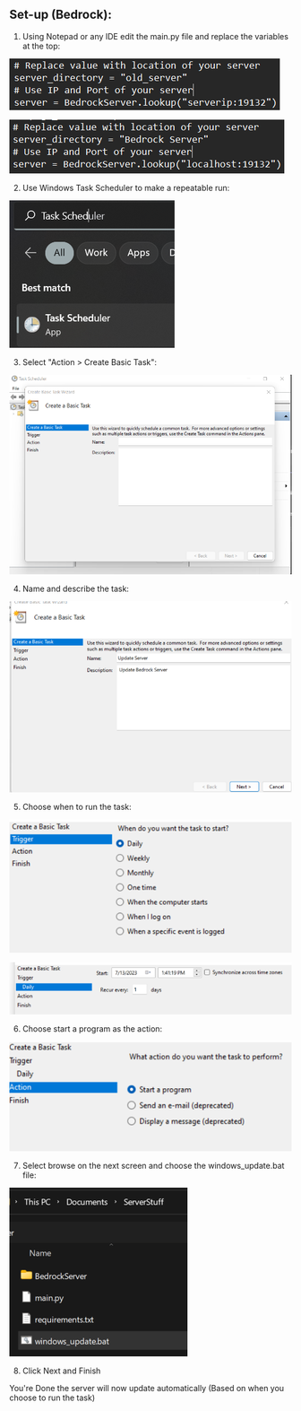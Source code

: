 ## Set-up (Bedrock):

1. Using Notepad or any IDE edit the main.py file and replace the variables at the top:

![Screenshot 2023-07-13 132527.png](ReadMeImages/Screenshot%202023-07-13%20132527.png)

![Screenshot 2023-07-13 133258.png](ReadMeImages/Screenshot%202023-07-13%20133258.png)


2. Use Windows Task Scheduler to make a repeatable run:

![Screenshot 2023-07-13 133531.png](ReadMeImages/Screenshot%202023-07-13%20133531.png)

3. Select "Action > Create Basic Task":

![Screenshot 2023-07-13 133906.png](ReadMeImages/Screenshot%202023-07-13%20133906.png)

4. Name and describe the task:

![Screenshot 2023-07-13 133949.png](ReadMeImages/Screenshot%202023-07-13%20133949.png)

5. Choose when to run the task:

![Screenshot 2023-07-13 134058.png](ReadMeImages/Screenshot%202023-07-13%20134058.png)

![Screenshot 2023-07-13 134133.png](ReadMeImages/Screenshot%202023-07-13%20134133.png)

6. Choose start a program as the action:

![Screenshot 2023-07-13 134246.png](ReadMeImages/Screenshot%202023-07-13%20134246.png)

7. Select browse on the next screen and choose the windows_update.bat file:

![Screenshot 2023-07-13 134411.png](ReadMeImages/Screenshot%202023-07-13%20134411.png)

8. Click Next and Finish

You're Done the server will now update automatically (Based on when you choose to run the task)